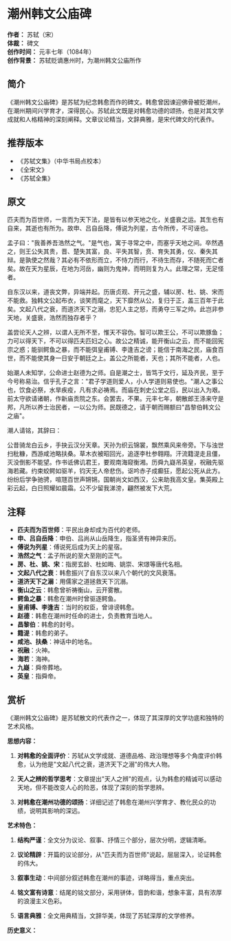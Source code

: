 <!--
 * @Author: ylmzfun ylmzfun@163.com
 * @Date: 2025-10-01 16:28:08
 * @LastEditors: ylmzfun ylmzfun@163.com
 * @LastEditTime: 2025-10-01 22:31:42
 * @FilePath: /poetry/铭碑/潮州韩文公庙碑.md
 * @Description: 这是默认设置,请设置`customMade`, 打开koroFileHeader查看配置 进行设置: https://github.com/OBKoro1/koro1FileHeader/wiki/%E9%85%8D%E7%BD%AE
-->
# 潮州韩文公庙碑

**作者：** 苏轼（宋）  
**体裁：** 碑文  
**创作时间：** 元丰七年（1084年）  
**创作背景：** 苏轼贬谪惠州时，为潮州韩文公庙所作  

## 简介

《潮州韩文公庙碑》是苏轼为纪念韩愈而作的碑文。韩愈曾因谏迎佛骨被贬潮州，在潮州期间兴学育才，深得民心。苏轼此文既是对韩愈功德的颂扬，也是对其文学成就和人格精神的深刻阐释。文章议论精当，文辞典雅，是宋代碑文的代表作。

## 推荐版本

- 《苏轼文集》（中华书局点校本）
- 《全宋文》
- 《苏轼全集》

## 原文

匹夫而为百世师，一言而为天下法，是皆有以参天地之化，关盛衰之运。其生也有自来，其逝也有所为。故申、吕自岳降，傅说为列星，古今所传，不可诬也。

孟子曰："我善养吾浩然之气。"是气也，寓于寻常之中，而塞乎天地之间。卒然遇之，则王公失其贵，晋、楚失其富，良、平失其智，贲、育失其勇，仪、秦失其辩。是孰使之然哉？其必有不依形而立，不恃力而行，不待生而存，不随死而亡者矣。故在天为星辰，在地为河岳，幽则为鬼神，而明则复为人。此理之常，无足怪者。

自东汉以来，道丧文弊，异端并起。历唐贞观、开元之盛，辅以房、杜、姚、宋而不能救。独韩文公起布衣，谈笑而麾之，天下靡然从公，复归于正，盖三百年于此矣。文起八代之衰，而道济天下之溺，忠犯人主之怒，而勇夺三军之帅。此岂非参天地，关盛衰，浩然而独存者乎？

盖尝论天人之辨，以谓人无所不至，惟天不容伪。智可以欺王公，不可以欺豚鱼；力可以得天下，不可以得匹夫匹妇之心。故公之精诚，能开衡山之云，而不能回宪宗之惑；能驯鳄鱼之暴，而不能弭皇甫镈、李逢吉之谤；能信于南海之民，庙食百世，而不能使其身一日安于朝廷之上。盖公之所能者，天也；其所不能者，人也。

始潮人未知学，公命进士赵德为之师。自是潮之士，皆笃于文行，延及齐民，至于今号称易治。信乎孔子之言："君子学道则爱人，小人学道则易使也。"潮人之事公也，饮食必祭，水旱疾疫，凡有求必祷焉。而庙在刺史公堂之后，民以出入为艰。前太守欲请诸朝，作新庙贡院之东。会罢去，不果。元丰七年，朝散郎王涤来守是邦，凡所以养士治民者，一以公为师。民既德之，请于朝而赐额曰"昌黎伯韩文公之庙"。

潮人请铭，其辞曰：

公昔骑龙白云乡，手抉云汉分天章。天孙为织云锦裳，飘然乘风来帝旁。下与浊世扫秕糠，西游咸池略扶桑。草木衣被昭回光，追逐李杜参翱翔。汗流籍湜走且僵，灭没倒影不能望。作书诋佛讥君王，要观南海窥衡湘。历舜九嶷吊英皇，祝融先驱海若藏。约束蛟鳄如驱羊，钧天无人帝悲伤。讴吟赤子成癫狂，愿起公死从此方。纷纷后学争驰骋，喧豗百世声锵锵。国朝尚文如西汉，公来助我高文皇。集英殿上彩云起，白日照耀如晨霜。公不少留我涕滂，翩然被发下大荒。

## 注释

- **匹夫而为百世师**：平民出身却成为百代的老师。
- **申、吕自岳降**：申伯、吕尚从山岳降生，指圣贤有神异来历。
- **傅说为列星**：傅说死后成为天上的星宿。
- **浩然之气**：孟子所说的至大至刚的正气。
- **房、杜、姚、宋**：指房玄龄、杜如晦、姚崇、宋璟等唐代名相。
- **文起八代之衰**：韩愈振兴了自东汉以来八个朝代的文风衰落。
- **道济天下之溺**：用儒家之道拯救天下沉溺。
- **衡山之云**：韩愈曾祈祷衡山，云开雾散。
- **鳄鱼之暴**：韩愈在潮州时曾驱逐鳄鱼。
- **皇甫镈、李逢吉**：当时的权臣，曾诽谤韩愈。
- **赵德**：韩愈在潮州时任命的进士，负责教育当地人。
- **昌黎伯**：韩愈的封号。
- **籍湜**：韩愈的弟子。
- **咸池、扶桑**：神话中的地名。
- **祝融**：火神。
- **海若**：海神。
- **九嶷**：舜帝葬地。
- **英皇**：指舜帝。

## 赏析

《潮州韩文公庙碑》是苏轼散文的代表作之一，体现了其深厚的文学功底和独特的艺术风格。

**思想内容：**

1. **对韩愈的全面评价**：苏轼从文学成就、道德品格、政治理想等多个角度评价韩愈，认为他是"文起八代之衰，道济天下之溺"的伟大人物。

2. **天人之辨的哲学思考**：文章提出"天人之辨"的观点，认为韩愈的精诚可以感动天地，但不能改变人心的险恶，体现了深刻的哲学思辨。

3. **对韩愈在潮州功德的颂扬**：详细记述了韩愈在潮州兴学育才、教化民众的功绩，说明其影响的深远。

**艺术特色：**

1. **结构严谨**：全文分为议论、叙事、抒情三个部分，层次分明，逻辑清晰。

2. **议论精辟**：开篇的议论部分，从"匹夫而为百世师"说起，层层深入，论证韩愈的伟大。

3. **叙事生动**：中间部分叙述韩愈在潮州的事迹，详略得当，重点突出。

4. **铭文富有诗意**：结尾的铭文部分，采用骈体，音韵和谐，想象丰富，具有浓厚的浪漫主义色彩。

5. **语言典雅**：全文用典精当，文辞华美，体现了苏轼深厚的文学修养。

**历史意义：**

